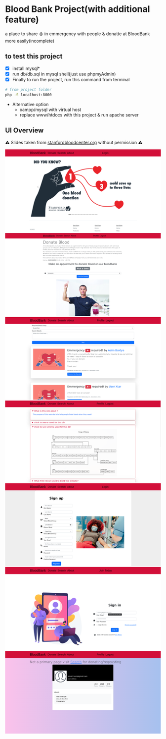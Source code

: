 # Blood Bank Project(with additional feature)

a place to share 🩸 in emmergency with people & donatte at BloodBank more easily(incomplete)

## to test this project

- [x] install mysql\*
- [x] run db/db.sql in mysql shell(just use phpmyAdmin)
- [x] Finally to run the project, run this command from terminal

```bash
# from project folder
php -S localhost:8000
```

- Alternative option
  - xampp/mysql with virtual host
  - replace www/htdocs with this project & run apache server

## UI Overview

⚠️ Slides taken from [stanfordbloodcenter.org](https://stanfordbloodcenter.org/) without permission ⚠

![1](./github-media/home-1.png)
![3](./github-media/route-donate.png)
![4](./github-media/route-search.png)
![5](./github-media/route-about.png)
![5](./github-media/route-sign-up.png)
![6](./github-media/route-login.png)
![7](./github-media/route-profile.png)
